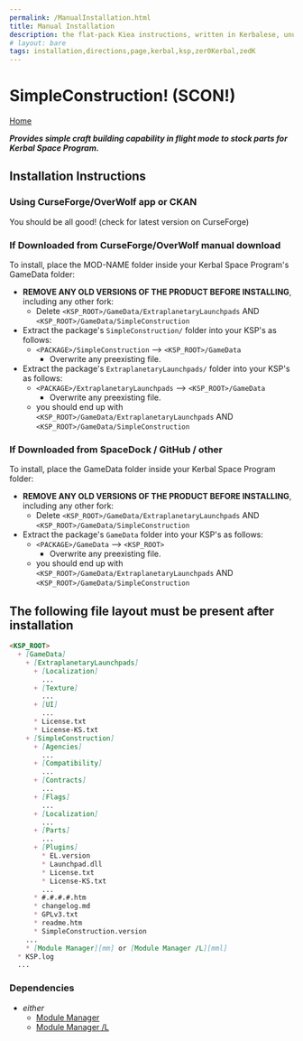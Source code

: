 ```yaml
---
permalink: /ManualInstallation.html
title: Manual Installation
description: the flat-pack Kiea instructions, written in Kerbalese, unusally present
# layout: bare
tags: installation,directions,page,kerbal,ksp,zer0Kerbal,zedK
---
```


<!-- ManualInstallation.md v1.1.7.0
SimpleConstruction! (SCON!)
created: 01 Oct 2019
updated: 18 Apr 2022 -->

<!-- based upon work by Lisias -->

# SimpleConstruction! (SCON!)

[Home](./index.md)

***Provides simple craft building capability in flight mode to stock parts for Kerbal Space Program.***

## Installation Instructions

### Using CurseForge/OverWolf app or CKAN

You should be all good! (check for latest version on CurseForge)

### If Downloaded from CurseForge/OverWolf manual download

To install, place the MOD-NAME folder inside your Kerbal Space Program's GameData folder:

* **REMOVE ANY OLD VERSIONS OF THE PRODUCT BEFORE INSTALLING**, including any other fork:
  * Delete `<KSP_ROOT>/GameData/ExtraplanetaryLaunchpads` AND `<KSP_ROOT>/GameData/SimpleConstruction`
* Extract the package's `SimpleConstruction/` folder into your KSP's as follows:
  * `<PACKAGE>/SimpleConstruction` --> `<KSP_ROOT>/GameData`
    * Overwrite any preexisting file.
* Extract the package's `ExtraplanetaryLaunchpads/` folder into your KSP's as follows:
  * `<PACKAGE>/ExtraplanetaryLaunchpads` --> `<KSP_ROOT>/GameData`
    * Overwrite any preexisting file.
  * you should end up with `<KSP_ROOT>/GameData/ExtraplanetaryLaunchpads` AND `<KSP_ROOT>/GameData/SimpleConstruction`

### If Downloaded from SpaceDock / GitHub / other

To install, place the GameData folder inside your Kerbal Space Program folder:

* **REMOVE ANY OLD VERSIONS OF THE PRODUCT BEFORE INSTALLING**, including any other fork:
  * Delete `<KSP_ROOT>/GameData/ExtraplanetaryLaunchpads` AND `<KSP_ROOT>/GameData/SimpleConstruction`
* Extract the package's `GameData` folder into your KSP's as follows:
  * `<PACKAGE>/GameData` --> `<KSP_ROOT>`
    * Overwrite any preexisting file.
  * you should end up with `<KSP_ROOT>/GameData/ExtraplanetaryLaunchpads` AND `<KSP_ROOT>/GameData/SimpleConstruction`

## The following file layout must be present after installation

```markdown
<KSP_ROOT>
  + [GameData]
    + [ExtraplanetaryLaunchpads]
      + [Localization]
        ...
      + [Texture]
        ...
      + [UI]
        ...
      * License.txt
      * License-KS.txt
    + [SimpleConstruction]
      + [Agencies]
        ...
      + [Compatibility]
        ...
      + [Contracts]
        ...
      + [Flags]
        ...
      + [Localization]
        ...
      + [Parts]
        ...
      + [Plugins]
        * EL.version
        * Launchpad.dll
        * License.txt
        * License-KS.txt
        ...
      * #.#.#.#.htm
      * changelog.md
      * GPLv3.txt
      * readme.htm
      * SimpleConstruction.version
    ...
    * [Module Manager][mm] or [Module Manager /L][mml]
  * KSP.log
  ...
```

### Dependencies

* *either*
  * [Module Manager][mm]
  * [Module Manager /L][mml]

[mm]: https://forum.kerbalspaceprogram.com/index.php?/topic/50533-*/ "Module Manager"
[mml]: https://github.com/net-lisias-ksp/ModuleManager "Module Manager /L"
